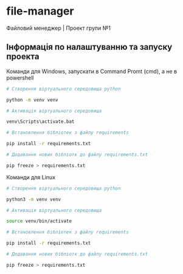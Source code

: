 # file-manager
Файловий менеджер | Проект групи №1

## Інформація по налаштуванню та запуску проекта

Команди для Windows, запускати в Command Promt (cmd), а не в powershell 

```bash
# Створення віртуального середовища python

python -m venv venv

# Активація віртуального середовища

venv\Scripts\activate.bat

# Встановлення бібліотек з файлу requirements

pip install -r requirements.txt

# Додавання нових бібліотк до файлу requirements.txt

pip freeze > requirements.txt

```
Команди для Linux

```bash
# Створення віртуального середовища python

python3 -m venv venv

# Активація віртуального середовища

source venv/bin/activate

# Встановлення бібліотек з файлу requirements

pip install -r requirements.txt

# Додавання нових бібліотк до файлу requirements.txt

pip freeze > requirements.txt

```
